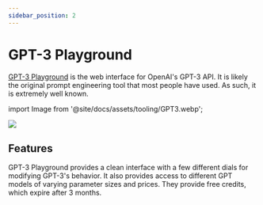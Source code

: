 ```yaml
---
sidebar_position: 2
---
```


# GPT-3 Playground

[GPT-3 Playground](https://beta.openai.com/docs/quickstart) is the web interface for OpenAI's GPT-3 API. It is likely the 
original prompt engineering tool that most people have used. As such, it is 
extremely well known.

import Image from '@site/docs/assets/tooling/GPT3.webp';

<div style={{textAlign: 'center'}}>
  <img src={Image} style={{width: "750px"}} />
</div>

## Features

GPT-3 Playground provides a clean interface with a few different dials for 
modifying GPT-3's behavior. It also provides access to different GPT models
of varying parameter sizes and prices. They provide free credits, which expire 
after 3 months. 
